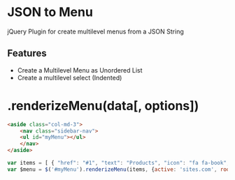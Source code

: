 # JSON to Menu
jQuery Plugin for create multilevel menus from a JSON String
## Features
* Create a Multilevel Menu as Unordered List
* Create a multilevel select (Indented)

# .renderizeMenu(data[, options])

```html
<aside class="col-md-3">
    <nav class="sidebar-nav">
    <ul id="myMenu"></ul>
    </nav>
</aside>
```

```javascript
var items = [ { "href": "#1", "text": "Products", "icon": "fa fa-book", "children": [ { "href": "//github.com", "text": "Books", "children": [ { "href": "#", "text": "Jquery" }, { "href": "codeigniter.com", "text": "Codeigniter" }, { "href": "#", "text": "Wordpress" } ] }, { "href": "#", "text": "Software" } ] }, { "href": "sites.com", "text": "Sites", "children": [ { "href": "//codeignitertutoriales.com", "text": "My Blog" }, { "href": "#", "text": "GitHub" } ] } ];
var $menu = $('#myMenu').renderizeMenu(items, {active: 'sites.com', rootClass: "metismenu", aParentClass: "has-arrow"});
```

